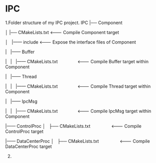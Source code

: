 # IPC

1.Folder structure of my IPC project.
IPC
|── Component

│   |── CMakeLists.txt                    <--- Compile Component target

│   |—— include                           <--- Expose the interface files of Component

|   |—— Buffer

|   |   |—— CMakeLists.txt                <--- Compile Buffer target within Component

|   |—— Thread

|   |   |—— CMakeLists.txt                <--- Compile Thread target within Component

|   |—— IpcMsg

|   |   |—— CMakeLists.txt                <--- Compile IpcMsg target within Component

|—— ControlProc
│   ├── CMakeLists.txt                    <--- Compile ControlProc target

|—— DataCenterProc
│   ├── CMakeLists.txt                    <--- Compile DataCenterProc target

2.
